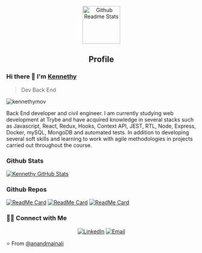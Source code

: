 <p align="center">
 <img width="100px" src="https://res.cloudinary.com/anuraghazra/image/upload/v1594908242/logo_ccswme.svg" align="center" alt="Github Readme Stats" />
 <h2 align="center">Profile</h2>
</p>

### Hi there 👋 I'm [Kennethy](https://www.linkedin.com/in/kennethymov/)
> Dev Back End


<img src="https://komarev.com/ghpvc/?username=kennethymov" alt="kennethymov" />

<div>
 <p>Back End developer and civil engineer. I am currently studying web development at Trybe and have acquired knowledge in several stacks such as Javascript, React, Redux, Hooks, Context API, JEST, RTL, Node, Express, Docker, mySQL, MongoDB and automated tests. In addition to developing several soft skills and learning to work with agile methodologies in projects carried out throughout the course.
</p>
</div>

### Github Stats

[![Kennethy GitHub Stats](https://github-readme-stats-git-masterrstaa-rickstaa.vercel.app/api?username=kennethymov&show_icons=true&count_private=true)](https://github.com/kennethymov)

### Github Repos

[![ReadMe Card](https://github-readme-stats-git-masterrstaa-rickstaa.vercel.app/api?username=Kennethymov&repo=crud-pessoa-backend&show_owner=true)](https://github.com/Kennethymov/crud-pessoa-backend) [![ReadMe Card](https://github-readme-stats-git-masterrstaa-rickstaa.vercel.app/api?username=Kennethymov&repo=project-store-manager&show_owner=true)](https://github.com/Kennethymov/project-store-manager) [![ReadMe Card](https://github-readme-stats-git-masterrstaa-rickstaa.vercel.app/api?username=Kennethymov&repo=project-blogs-api&show_owner=true)](https://github.com/Kennethymov/project-blogs-api)

<h3> 🤝🏻 Connect with Me </h3>

<p align="center">
<a href="https://www.linkedin.com/in/kennethymov/" target="_blank"><img alt="LinkedIn" src="https://img.shields.io/badge/LinkedIn-@kennethymov-blue?style=flat&logo=linkedin"></a>
<a href="mailto:kennethymov@gmail.com"><img alt="Email" src="https://img.shields.io/badge/Email-kennethymov@gmail.com-blue?style=flat&logo=gmail"></a>
</p>


⭐️ From [@anandmainali](https://github.com/anandmainali)
